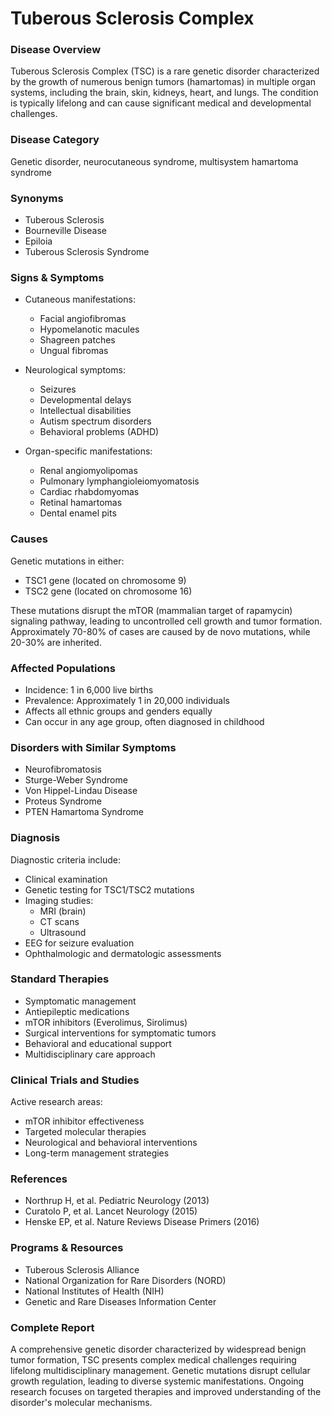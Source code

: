 # Tuberous Sclerosis Complex

### Disease Overview
Tuberous Sclerosis Complex (TSC) is a rare genetic disorder characterized by the growth of numerous benign tumors (hamartomas) in multiple organ systems, including the brain, skin, kidneys, heart, and lungs. The condition is typically lifelong and can cause significant medical and developmental challenges.

### Disease Category
Genetic disorder, neurocutaneous syndrome, multisystem hamartoma syndrome

### Synonyms
- Tuberous Sclerosis
- Bourneville Disease
- Epiloia
- Tuberous Sclerosis Syndrome

### Signs & Symptoms
- Cutaneous manifestations:
  - Facial angiofibromas
  - Hypomelanotic macules
  - Shagreen patches
  - Ungual fibromas

- Neurological symptoms:
  - Seizures
  - Developmental delays
  - Intellectual disabilities
  - Autism spectrum disorders
  - Behavioral problems (ADHD)

- Organ-specific manifestations:
  - Renal angiomyolipomas
  - Pulmonary lymphangioleiomyomatosis
  - Cardiac rhabdomyomas
  - Retinal hamartomas
  - Dental enamel pits

### Causes
Genetic mutations in either:
- TSC1 gene (located on chromosome 9)
- TSC2 gene (located on chromosome 16)

These mutations disrupt the mTOR (mammalian target of rapamycin) signaling pathway, leading to uncontrolled cell growth and tumor formation. Approximately 70-80% of cases are caused by de novo mutations, while 20-30% are inherited.

### Affected Populations
- Incidence: 1 in 6,000 live births
- Prevalence: Approximately 1 in 20,000 individuals
- Affects all ethnic groups and genders equally
- Can occur in any age group, often diagnosed in childhood

### Disorders with Similar Symptoms
- Neurofibromatosis
- Sturge-Weber Syndrome
- Von Hippel-Lindau Disease
- Proteus Syndrome
- PTEN Hamartoma Syndrome

### Diagnosis
Diagnostic criteria include:
- Clinical examination
- Genetic testing for TSC1/TSC2 mutations
- Imaging studies:
  - MRI (brain)
  - CT scans
  - Ultrasound
- EEG for seizure evaluation
- Ophthalmologic and dermatologic assessments

### Standard Therapies
- Symptomatic management
- Antiepileptic medications
- mTOR inhibitors (Everolimus, Sirolimus)
- Surgical interventions for symptomatic tumors
- Behavioral and educational support
- Multidisciplinary care approach

### Clinical Trials and Studies
Active research areas:
- mTOR inhibitor effectiveness
- Targeted molecular therapies
- Neurological and behavioral interventions
- Long-term management strategies

### References
- Northrup H, et al. Pediatric Neurology (2013)
- Curatolo P, et al. Lancet Neurology (2015)
- Henske EP, et al. Nature Reviews Disease Primers (2016)

### Programs & Resources
- Tuberous Sclerosis Alliance
- National Organization for Rare Disorders (NORD)
- National Institutes of Health (NIH)
- Genetic and Rare Diseases Information Center

### Complete Report
A comprehensive genetic disorder characterized by widespread benign tumor formation, TSC presents complex medical challenges requiring lifelong multidisciplinary management. Genetic mutations disrupt cellular growth regulation, leading to diverse systemic manifestations. Ongoing research focuses on targeted therapies and improved understanding of the disorder's molecular mechanisms.